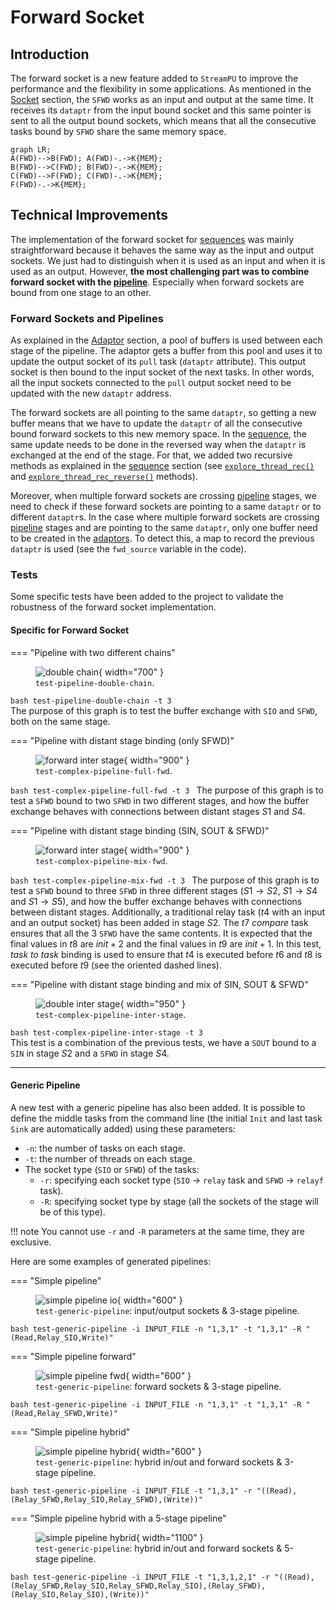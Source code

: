 # Forward Socket 

## Introduction

The forward socket is a new feature added to `StreamPU` to improve the
performance and the flexibility in some applications. As mentioned in the 
[Socket](socket.md) section, the `SFWD` works as an input and output at the same 
time. It receives its `dataptr` from the input bound socket and this same 
pointer is sent to all the output bound sockets, which means that all the 
consecutive tasks bound by `SFWD` share the same memory space.

```mermaid
graph LR;
A(FWD)-->B(FWD); A(FWD)-.->K{MEM};
B(FWD)-->C(FWD); B(FWD)-.->K{MEM};
C(FWD)-->F(FWD); C(FWD)-.->K{MEM};
F(FWD)-.->K{MEM};
```

## Technical Improvements

The implementation of the forward socket for [sequences](sequence.md) was mainly 
straightforward because it behaves the same way as the input and output sockets. 
We just had to distinguish when it is used as an input and when it is used as an 
output. However, **the most challenging part was to combine forward socket with 
the [pipeline](pipeline.md)**. Especially when forward sockets are bound from 
one stage to an other.

### Forward Sockets and Pipelines

As explained in the [Adaptor](pipeline.md#Adaptor) section, a pool of buffers 
is used between each stage of the pipeline. The adaptor gets a buffer from 
this pool and uses it to update the output socket of its `pull` task 
(`dataptr` attribute). This output socket is then bound to the input socket of 
the next tasks. In other words, all the input sockets connected to the `pull` 
output socket need to be updated with the new `dataptr` address.

The forward sockets are all pointing to the same `dataptr`, so getting a new 
buffer means that we have to update the `dataptr` of all the consecutive bound 
forward sockets to this new memory space. In the [sequence](sequence.md), the 
same update needs to be done in the reversed way when the `dataptr` is exchanged 
at the end of the stage. For that, we added two recursive methods as explained 
in the [sequence](sequence.md) section (see 
[`explore_thread_rec()`](sequence.md#Explore_thread_rec) and 
[`explore_thread_rec_reverse()`](sequence.md#Explore_thread_rec_reverse) 
methods).

Moreover, when multiple forward sockets are crossing [pipeline](pipeline.md) 
stages, we need to check if these forward sockets are pointing to a same 
`dataptr` or to different `dataptr`s. In the case where multiple forward sockets 
are crossing [pipeline](pipeline.md) stages and are pointing to the same 
`dataptr`, only one buffer need to be created in the 
[adaptors](pipeline.md#Adaptor). To detect this, a map to record the previous 
`dataptr` is used (see the `fwd_source` variable in the code).

### Tests

Some specific tests have been added to the project to validate the robustness of 
the forward socket implementation.

#### Specific for Forward Socket

=== "Pipeline with two different chains"
    <figure markdown>
      ![double chain](./assets/test_pipeline_double_chain.svg){ width="700" }
      <figcaption>`test-pipeline-double-chain`.</figcaption>
    </figure>
    ```bash
    test-pipeline-double-chain -t 3
    ```  
    The purpose of this graph is to test the buffer exchange with `SIO` and
    `SFWD`, both on the same stage.

=== "Pipeline with distant stage binding (only SFWD)" 
    <figure markdown>
      ![forward inter stage](./assets/test_complex_pipeline_full_fwd.svg){ width="900" }
      <figcaption>`test-complex-pipeline-full-fwd`.</figcaption>
    </figure>
    ```bash
    test-complex-pipeline-full-fwd -t 3
    ``` 
    The purpose of this graph is to test a `SFWD` bound to two `SFWD` in two
    different stages, and how the buffer exchange behaves with connections
    between distant stages $S1$ and $S4$.

=== "Pipeline with distant stage binding (SIN, SOUT & SFWD)" 
    <figure markdown>
      ![forward inter stage](./assets/test_complex_pipeline_mix_fwd.svg){ width="900" }
      <figcaption>`test-complex-pipeline-mix-fwd`.</figcaption>
    </figure>
    ```bash
    test-complex-pipeline-mix-fwd -t 3
    ``` 
    The purpose of this graph is to test a `SFWD` bound to three `SFWD` in three
    different stages ($S1 \rightarrow S2$, $S1 \rightarrow S4$ and $S1 
    \rightarrow S5$), and how the buffer exchange behaves with connections
    between distant stages. Additionally, a traditional relay task ($t4$ with 
    an input and an output socket) has been added in stage $S2$. The $t7$ 
    *compare* task ensures that all the 3 `SFWD` have the same contents.
    It is expected that the final values in $t8$ are $init + 2$ and the final
    values in $t9$ are $init + 1$. In this test, *task to task* binding is used 
    to ensure that $t4$ is executed before $t6$ and $t8$ is executed before 
    $t9$ (see the oriented dashed lines).

=== "Pipeline with distant stage binding and mix of SIN, SOUT & SFWD"
    <figure markdown>
      ![double inter stage](./assets/test_complex_pipeline_inter_stage.svg){ width="950" }
      <figcaption>`test-complex-pipeline-inter-stage`.</figcaption>
    </figure>
    ```bash
    test-complex-pipeline-inter-stage -t 3
    ```  
    This test is a combination of the previous tests, we have a `SOUT` bound to 
    a `SIN` in stage $S2$ and a `SFWD` in stage $S4$.

----

#### Generic Pipeline

A new test with a generic pipeline has also been added. It is possible to define 
the middle tasks from the command line (the initial `Init` and last task `Sink` 
are automatically added) using these parameters:

- `-n`: the number of tasks on each stage.
- `-t`: the number of threads on each stage.
- The socket type (`SIO` or `SFWD`) of the tasks:
    - `-r`: specifying each socket type (`SIO` $\rightarrow$ `relay` task and 
            `SFWD` $\rightarrow$  `relayf` task).
    - `-R`: specifying socket type by stage (all the sockets of the stage will
      be of this type).

!!! note
    You cannot use `-r` and `-R` parameters at the same time, they are 
    exclusive.

Here are some examples of generated pipelines:

=== "Simple pipeline" 
    <figure markdown>
      ![simple pipeline io](./assets/test_generic_pipeline_io.svg){ width="600" }
      <figcaption>`test-generic-pipeline`: input/output sockets & 3-stage pipeline.</figcaption>
    </figure>
    ```bash
    test-generic-pipeline -i INPUT_FILE -n "1,3,1" -t "1,3,1" -R "(Read,Relay_SIO,Write)"
    ```

=== "Simple pipeline forward"
    <figure markdown>
      ![simple pipeline fwd](./assets/test_generic_pipeline_fwd.svg){ width="600" }
      <figcaption>`test-generic-pipeline`: forward sockets & 3-stage pipeline.</figcaption>
    </figure>
    ```bash
    test-generic-pipeline -i INPUT_FILE -n "1,3,1" -t "1,3,1" -R "(Read,Relay_SFWD,Write)"
    ```

=== "Simple pipeline hybrid"
    <figure markdown>
      ![simple pipeline hybrid](./assets/test_generic_pipeline_hybrid.svg){ width="600" }
      <figcaption>`test-generic-pipeline`: hybrid in/out and forward sockets & 3-stage pipeline.</figcaption>
    </figure>
    ```bash
    test-generic-pipeline -i INPUT_FILE -t "1,3,1" -r "((Read),(Relay_SFWD,Relay_SIO,Relay_SFWD),(Write))"
    ```

=== "Simple pipeline hybrid with a 5-stage pipeline"
    <figure markdown>
      ![simple pipeline hybrid](./assets/test_generic_pipeline_hybrid_5_stages.svg){ width="1100" }
      <figcaption>`test-generic-pipeline`: hybrid in/out and forward sockets & 5-stage pipeline.</figcaption>
    </figure>
    ```bash
    test-generic-pipeline -i INPUT_FILE -t "1,3,1,2,1" -r "((Read),(Relay_SFWD,Relay_SIO,Relay_SFWD,Relay_SIO),(Relay_SFWD),(Relay_SIO,Relay_SIO),(Write))"
    ```

